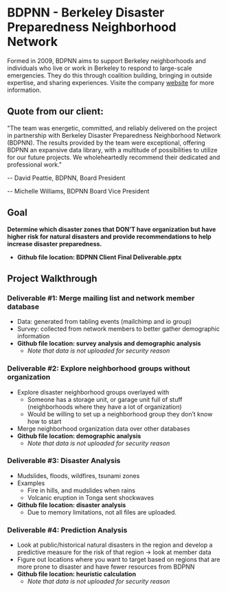 # BDPNN - Berkeley Disaster Preparedness Neighborhood Network
Formed in 2009, BDPNN aims to support Berkeley neighborhoods and individuals who live or work in Berkeley to respond to large-scale emergencies. They do this through coalition building, bringing in outside expertise, and sharing experiences.
Visite the company [website](https://bdpnnetwork.org/) for more information.

## Quote from our client:

"The team was energetic, committed, and reliably delivered on the project in partnership with Berkeley Disaster Preparedness Neighborhood Network (BDPNN). The results provided by the team were exceptional, offering BDPNN an expansive data library, with a multitude of possibilities to utilize for our future projects. We wholeheartedly recommend their dedicated and professional work."

-- David Peattie, BDPNN, Board President

-- Michelle Williams, BDPNN Board Vice President

## Goal
**Determine which disaster zones that DON’T have organization but have higher risk for natural disasters and provide recommendations to help increase disaster preparedness.**
- **Github file location: BDPNN Client Final Deliverable.pptx**

## Project Walkthrough
### Deliverable #1: Merge mailing list and network member database
- Data: generated from tabling events (mailchimp and io group)
- Survey: collected from network members to better gather demographic information
- **Github file location: survey analysis and demographic analysis**
  - *Note that data is not uploaded for security reason*

### Deliverable #2: Explore neighborhood groups without organization
- Explore disaster neighborhood groups overlayed with
  - Someone has a storage unit, or garage unit full of stuff (neighborhoods where they have a lot of organization)
  - Would be willing to set up a neighborhood group they don’t know how to start
- Merge neighborhood organization data over other databases
- **Github file location: demographic analysis**
  - *Note that data is not uploaded for security reason*

### Deliverable #3: Disaster Analysis
- Mudslides, floods, wildfires, tsunami zones
- Examples
  - Fire in hills, and mudslides when rains
  - Volcanic eruption in Tonga sent shockwaves
- **Github file location: disaster analysis**
  - Due to memory limitations, not all files are uploaded.

### Deliverable #4: Prediction Analysis
- Look at public/historical natural disasters in the region and develop a predictive measure for the risk of that region → look at member data 
- Figure out locations where you want to target based on regions that are more prone to disaster and have fewer resources from BDPNN
- **Github file location: heuristic calculation**
  - *Note that data is not uploaded for security reason*
